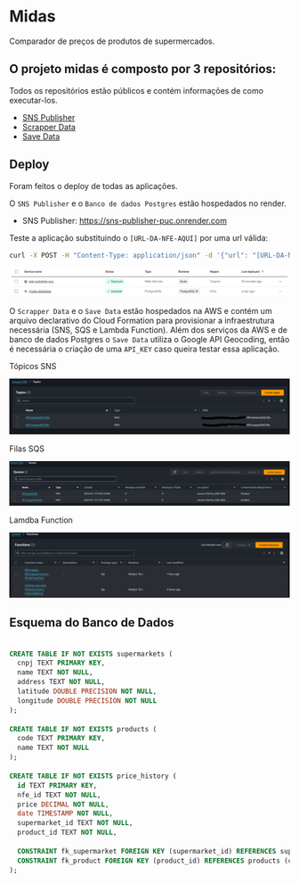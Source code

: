 # Midas

Comparador de preços de produtos de supermercados.

## O projeto midas é composto por 3 repositórios:

Todos os repositórios estão públicos e contém informações de como executar-los.

- [SNS Publisher](https://github.com/marcosparreiras/sns-publisher-puc)
- [Scrapper Data](https://github.com/marcosparreiras/lambda-scrapper-puc)
- [Save Data](https://github.com/marcosparreiras/lambda-save-data-puc)

## Deploy

Foram feitos o deploy de todas as aplicações.

O `SNS Publisher` e o `Banco de dados Postgres` estão hospedados no render.

- SNS Publisher: https://sns-publisher-puc.onrender.com

Teste a aplicação substituindo o `[URL-DA-NFE-AQUI]` por uma url válida:

```bash
curl -X POST -H "Content-Type: application/json" -d '{"url": "[URL-DA-NFE-AQUI]"}' https://sns-publisher-puc.onrender.com/nfe
```

![evidência render](./images/render.png)

O `Scrapper Data` e o `Save Data` estão hospedados na AWS e contém um arquivo declarativo do Cloud Formation para provisionar a infraestrutura necessária (SNS, SQS e Lambda Function). Além dos serviços da AWS e de banco de dados Postgres o `Save Data` utiliza o Google API Geocoding, então é necessária o criação de uma `API_KEY` caso queira testar essa aplicação.

Tópicos SNS

![tópicos sns](./images/sns-topics.png)

Filas SQS

![filas sqs](./images/sqs-queues.png)

Lamdba Function

![funcoes lambdas](./images/lambda-functions.png)

## Esquema do Banco de Dados

```sql

CREATE TABLE IF NOT EXISTS supermarkets (
  cnpj TEXT PRIMARY KEY,
  name TEXT NOT NULL,
  address TEXT NOT NULL,
  latitude DOUBLE PRECISION NOT NULL,
  longitude DOUBLE PRECISION NOT NULL
);

CREATE TABLE IF NOT EXISTS products (
  code TEXT PRIMARY KEY,
  name TEXT NOT NULL
);

CREATE TABLE IF NOT EXISTS price_history (
  id TEXT PRIMARY KEY,
  nfe_id TEXT NOT NULL,
  price DECIMAL NOT NULL,
  date TIMESTAMP NOT NULL,
  supermarket_id TEXT NOT NULL,
  product_id TEXT NOT NULL,

  CONSTRAINT fk_supermarket FOREIGN KEY (supermarket_id) REFERENCES supermarkets (cnpj) ON DELETE CASCADE,
  CONSTRAINT fk_product FOREIGN KEY (product_id) REFERENCES products (code) ON DELETE CASCADE
);
```
